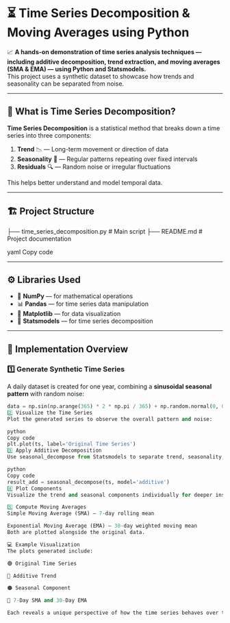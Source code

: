 # ⏳ Time Series Decomposition & Moving Averages using Python

📈 **A hands-on demonstration of time series analysis techniques — including additive decomposition, trend extraction, and moving averages (SMA & EMA) — using Python and Statsmodels.**  
This project uses a synthetic dataset to showcase how trends and seasonality can be separated from noise.

---

## 🧩 What is Time Series Decomposition?

**Time Series Decomposition** is a statistical method that breaks down a time series into three components:
1. **Trend** 📉 — Long-term movement or direction of data  
2. **Seasonality** 🔁 — Regular patterns repeating over fixed intervals  
3. **Residuals** 🔍 — Random noise or irregular fluctuations  

This helps better understand and model temporal data.

---

## 🏗️ Project Structure

├── time_series_decomposition.py # Main script
├── README.md # Project documentation

yaml
Copy code

---

## ⚙️ Libraries Used

- 🧮 **NumPy** — for mathematical operations  
- 📊 **Pandas** — for time series data manipulation  
- 🎨 **Matplotlib** — for data visualization  
- 🧠 **Statsmodels** — for time series decomposition  

---

## 🚀 Implementation Overview

### 1️⃣ Generate Synthetic Time Series
A daily dataset is created for one year, combining a **sinusoidal seasonal pattern** with random noise:
```python
data = np.sin(np.arange(365) * 2 * np.pi / 365) + np.random.normal(0, 0.5, 365)
2️⃣ Visualize the Time Series
Plot the generated series to observe the overall pattern and noise:

python
Copy code
plt.plot(ts, label='Original Time Series')
3️⃣ Apply Additive Decomposition
Use seasonal_decompose from Statsmodels to separate trend, seasonality, and residual components:

python
Copy code
result_add = seasonal_decompose(ts, model='additive')
4️⃣ Plot Components
Visualize the trend and seasonal components individually for deeper insights.

5️⃣ Compute Moving Averages
Simple Moving Average (SMA) — 7-day rolling mean

Exponential Moving Average (EMA) — 30-day weighted moving mean
Both are plotted alongside the original data.

💻 Example Visualization
The plots generated include:

🟢 Original Time Series

🔵 Additive Trend

🟠 Seasonal Component

🔴 7-Day SMA and 30-Day EMA

Each reveals a unique perspective of how the time series behaves over time.
